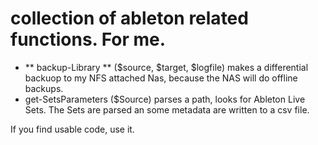 # collection of ableton related functions. For me.

- ** backup-Library **  ($source, $target, $logfile) makes a differential backuop to my NFS attached Nas, because the NAS will do offline backups.
- get-SetsParameters ($Source) parses a path, looks for Ableton Live Sets. The Sets are parsed an some metadata are written to a csv file.

If you find usable code, use it. 